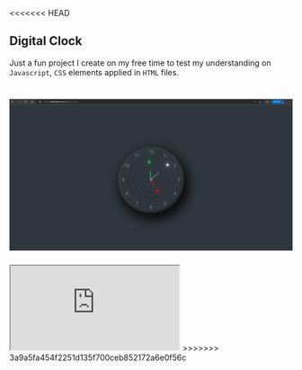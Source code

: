 <<<<<<< HEAD
## Digital Clock

Just a fun project I create on my free time to test my understanding on `Javascript`, `CSS` elements applied in `HTML` files.

![](digital-clock.gif)
=======
<iframe src="https://www.w3schools.com" title="W3Schools Free Online Web Tutorials"></iframe>
>>>>>>> 3a9a5fa454f2251d135f700ceb852172a6e0f56c
